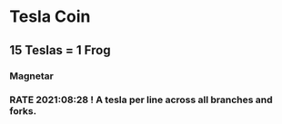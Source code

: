 # Tesla Coin
## 15 Teslas = 1 Frog
### Magnetar 

### RATE 2021:08:28 ! A tesla per line across all branches and forks.


